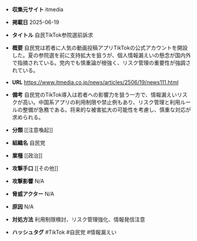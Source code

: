 - **収集元サイト**
itmedia

- **掲載日**
2025-06-19

- **タイトル**
自民TikTok参院選前訴求

- **概要**
自民党は若者に人気の動画投稿アプリTikTokの公式アカウントを開設した。夏の参院選を前に支持拡大を狙うが、個人情報漏えいの懸念が国内外で指摘されている。党内でも慎重論が根強く、リスク管理の重要性が強調されている。

- **URL**
https://www.itmedia.co.jp/news/articles/2506/19/news111.html

- **備考**
自民党のTikTok導入は若者への影響力を狙う一方で、情報漏えいリスクが高い。中国系アプリの利用制限や禁止例もあり、リスク管理と利用ルールの整備が急務である。将来的な被害拡大の可能性を考慮し、慎重な対応が求められる。

- **分類**
[[注意喚起]]

- **組織名**
自民党

- **業種**
[[政治]]

- **攻撃手口**
[[その他]]

- **攻撃影響**
N/A

- **脅威アクター**
N/A

- **原因**
N/A

- **対処方法**
利用制限検討、リスク管理強化、情報発信注意

- **ハッシュタグ**
#TikTok #自民党 #情報漏えい

